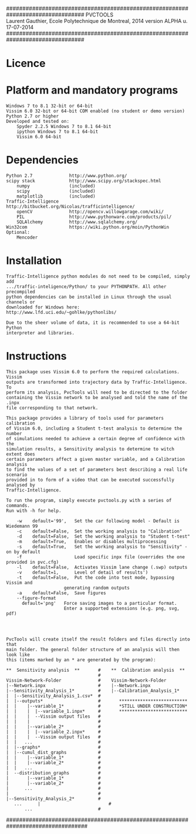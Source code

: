 ################################################################################
                                  PVCTOOLS                                       
Laurent Gauthier, Ecole Polytechnique de Montreal, 2014
version ALPHA u. 17-07-2014
################################################################################
	
Licence
========
	
Platform and mandatory programs
===========
	Windows 7 to 8.1 32-bit or 64-bit
	Vissim 6.0 32-bit or 64-bit COM enabled (no student or demo version)
	Python 2.7 or higher
	Developed and tested on:
		Spyder 2.2.5 Windows 7 to 8.1 64-bit
		ipython Windows 7 to 8.1 64-bit
		Vissim 6.0 64-bit
Dependencies
============
	Python 2.7				http://www.python.org/
	scipy stack 			http://www.scipy.org/stackspec.html
		numpy               (included)
		scipy               (included)
		matplotlib          (included)
	Traffic-Intelligence	http://bitbucket.org/Nicolas/trafficintelligence/
		openCV				http://opencv.willowgarage.com/wiki/
		PIL					http://www.pythonware.com/products/pil/
		SQLAlchemy			http://www.sqlalchemy.org/
	Win32com				https://wiki.python.org/moin/PythonWin	
	Optional:	
		Mencoder
	
Installation
============
	Traffic-Intelligence python modules do not need to be compiled, simply add
	.../traffic-inteligence/Python/ to your PYTHONPATH.	All other precompiled
	python dependencies can be installed in Linux through the usual channels or 
	downloaded for Windows here: http://www.lfd.uci.edu/~gohlke/pythonlibs/
	
	Due to the sheer volume of data, it is recommended to use a 64-bit Python
	interpreter and libraries.
	
Instructions
============
	This package uses Vissim 6.0 to perform the required calculations. Vissim
	outputs are transformed into trajectory data by Traffic-Intelligence. To
	perform its analysis, PvcTools will need to be directed to the folder 
	containing the Vissim network to be analysed and told the name of the .inpx
	file corresponding to that network.

	This package provides a library of tools used for parameters calibration 
	of Vissim 6.0, including a Student t-test analysis to determine the number
	of simulations needed to achieve a certain degree of confidence with the
	simulation results, a Sensitivity analysis to determine to witch extent does
	certain parameters affect a given master variable, and a Calibration analysis
	to find the values of a set of parameters best describing a real life scenario
	provided in to form of a video that can be executed successfully analysed by
	Traffic-Intelligence.
	
	To run the program, simply execute pvctools.py with a series of commands.
	Run with -h for help. 
	
        -w    default='99',   Set the car following model - Default is Wiedemann 99
        -c    default=False,  Set the working analysis to "Calibration"
        -d    default=False,  Set the working analysis to "Student t-test"
        -m    default=True,   Enables or disables multiprocessing
        -s    default=True,   Set the working analysis to "Sensitivity" - on by default    
        -f                    Load specific inpx file (overrides the one provided in pvc.cfg)
        -l    default=False,  Activates Vissim lane change (.swp) outputs
        -v    default=1,      Level of detail of results')
        -t    default=False,  Put the code into test mode, bypassing Vissim and
	                      generating random outputs	
        -a    default=False,  Save figures
        --figure-format
	      default='png'   Force saving images to a particular format. 
	                      Enter a supported extensions (e.g. png, svg, pdf)

   

	
	PvcTools will create itself the result folders and files directly into that 
	main folder. The general folder structure of an analysis will then look like 
	this (items marked by an * are generated by the program):
	
	**  Sensitivity analysis  **       #	**  Calibration analysis  **
	                                   #
	Vissim-Network-Folder              #	Vissim-Network-Folder	
	|--Network.inpx                    #	|--Network.inpx
	|--Sensitivity_Analysis_1*         #	|--Calibration_Analysis_1*
	|  |--Sensitivity_Analysis_1.csv*  #	  		
	|  |--outputs*                     #	   **************************
	|  |	|--variable_1*             #	   *STILL UNDER CONSTRUCTION*
	|  |	|  |--variable_1.inpx*     #	   **************************
	|  |	|  --Vissim output files   #
	|  |	|                          #	
	|  |	|--variable_2*             #
	|  |	|  |--variable_2.inpx*     #
	|  |	|  --Vissim output files   #
	|  |   ...                         #
	|  |--graphs*                      #
	|  |--cumul_dist_graphs            #
	|  |	|--variable_1*             #
	|  |	|--variable_2*             #
	|  |   ...                         #
	|  --distribution_graphs           #
	|   	|--variable_1*             #
	|   	|--variable_2*             #
	|      ...                         #
	|                                  #
	|--Sensitivity_Analysis_2*         #
       ...      |                          #
	       ...                         #
	
	


#################################################################################